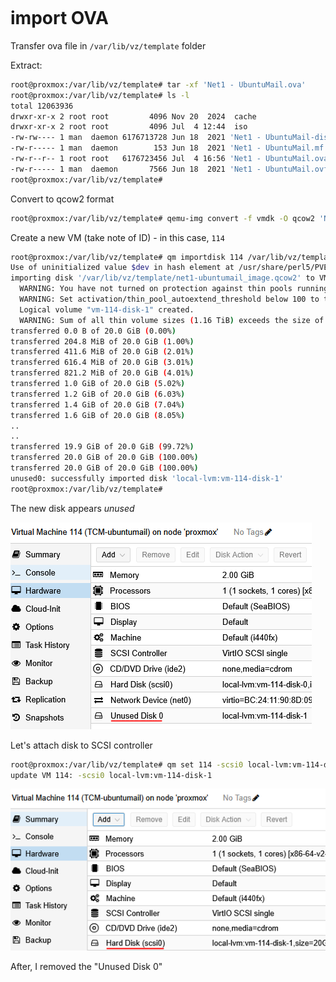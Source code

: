 ```table-of-contents
```
# import OVA

Transfer ova file in `/var/lib/vz/template` folder

Extract:

```bash
root@proxmox:/var/lib/vz/template# tar -xf 'Net1 - UbuntuMail.ova'
root@proxmox:/var/lib/vz/template# ls -l
total 12063936
drwxr-xr-x 2 root root         4096 Nov 20  2024  cache
drwxr-xr-x 2 root root         4096 Jul  4 12:44  iso
-rw-rw---- 1 man  daemon 6176713728 Jun 18  2021 'Net1 - UbuntuMail-disk001.vmdk' <==
-rw-r----- 1 man  daemon        153 Jun 18  2021 'Net1 - UbuntuMail.mf'
-rw-r--r-- 1 root root   6176723456 Jul  4 16:56 'Net1 - UbuntuMail.ova'
-rw-r----- 1 man  daemon       7566 Jun 18  2021 'Net1 - UbuntuMail.ovf'
root@proxmox:/var/lib/vz/template#
```

Convert to qcow2 format

```bash
root@proxmox:/var/lib/vz/template# qemu-img convert -f vmdk -O qcow2 'Net1 - UbuntuMail-disk001.vmdk' net1-ubuntumail_image.qcow2
```

Create a new VM (take note of ID) - in this case, `114`

```bash
root@proxmox:/var/lib/vz/template# qm importdisk 114 /var/lib/vz/template/net1-ubuntumail_image.qcow2 local-lvm
Use of uninitialized value $dev in hash element at /usr/share/perl5/PVE/QemuServer/Drive.pm line 555.
importing disk '/var/lib/vz/template/net1-ubuntumail_image.qcow2' to VM 114 ...
  WARNING: You have not turned on protection against thin pools running out of space.
  WARNING: Set activation/thin_pool_autoextend_threshold below 100 to trigger automatic extension of thin pools before they get full.
  Logical volume "vm-114-disk-1" created.
  WARNING: Sum of all thin volume sizes (1.16 TiB) exceeds the size of thin pool pve/data and the size of whole volume group (<475.94 GiB).
transferred 0.0 B of 20.0 GiB (0.00%)
transferred 204.8 MiB of 20.0 GiB (1.00%)
transferred 411.6 MiB of 20.0 GiB (2.01%)
transferred 616.4 MiB of 20.0 GiB (3.01%)
transferred 821.2 MiB of 20.0 GiB (4.01%)
transferred 1.0 GiB of 20.0 GiB (5.02%)
transferred 1.2 GiB of 20.0 GiB (6.03%)
transferred 1.4 GiB of 20.0 GiB (7.04%)
transferred 1.6 GiB of 20.0 GiB (8.05%)
..
..
transferred 19.9 GiB of 20.0 GiB (99.72%)
transferred 20.0 GiB of 20.0 GiB (100.00%)
transferred 20.0 GiB of 20.0 GiB (100.00%)
unused0: successfully imported disk 'local-lvm:vm-114-disk-1'
root@proxmox:/var/lib/vz/template#
```

The new disk appears *unused*

![](_attachment/Pasted%20image%2020250704172803.png)

Let's attach disk to SCSI controller

```bash
root@proxmox:/var/lib/vz/template# qm set 114 -scsi0 local-lvm:vm-114-disk-1
update VM 114: -scsi0 local-lvm:vm-114-disk-1
```

![](_attachment/Pasted%20image%2020250704174823.png)

After, I removed the "Unused Disk 0"




